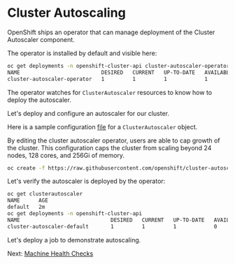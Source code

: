 # Cluster Autoscaling

OpenShift ships an operator that can manage deployment of the Cluster Autoscaler
component.

The operator is installed by default and visible here:

```sh
oc get deployments -n openshift-cluster-api cluster-autoscaler-operator
NAME                          DESIRED   CURRENT   UP-TO-DATE   AVAILABLE   AGE
cluster-autoscaler-operator   1         1         1            1           1h
```

The operator watches for `ClusterAutoscaler` resources to know how to deploy the
autoscaler.

Let's deploy and configure an autoscaler for our cluster.

Here is a sample configuration [file](../assets/cluster-autoscaler.yaml) for a
`ClusterAutoscaler` object.

By editing the cluster autoscaler operator, users are able to cap growth of the
cluster.  This configuration caps the cluster from scaling beyond 24 nodes, 128
cores, and 256Gi of memory.

```sh
oc create -f https://raw.githubusercontent.com/openshift/cluster-autoscaler-operator/master/examples/clusterautoscaler.yaml
```

Let's verify the autoscaler is deployed by the operator:

```sh
oc get clusterautoscaler
NAME      AGE
default   2m
oc get deployments -n openshift-cluster-api
NAME                             DESIRED   CURRENT   UP-TO-DATE   AVAILABLE   AGE
cluster-autoscaler-default       1         1         1            0           3m
```

Let's deploy a job to demonstrate autoscaling.

Next: [Machine Health Checks](03-machine-health-checks.md)